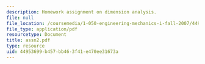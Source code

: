 ```yaml
---
description: Homework assignment on dimension analysis.
file: null
file_location: /coursemedia/1-050-engineering-mechanics-i-fall-2007/44953699b457bb463f41e470ee31673a_assn2.pdf
file_type: application/pdf
resourcetype: Document
title: assn2.pdf
type: resource
uid: 44953699-b457-bb46-3f41-e470ee31673a
---
```

